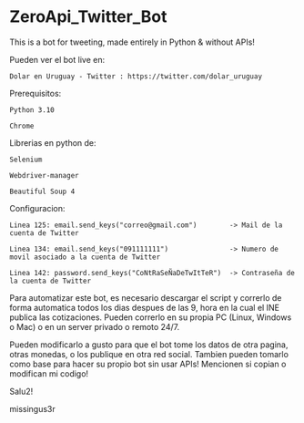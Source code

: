 # ZeroApi_Twitter_Bot
This is a bot for tweeting, made entirely in Python & without APIs!

Pueden ver el bot live en: 

	Dolar en Uruguay - Twitter : https://twitter.com/dolar_uruguay

Prerequisitos:

	Python 3.10
	
	Chrome
  
Librerias en python de:

	Selenium
	
	Webdriver-manager
	
	Beautiful Soup 4
   
Configuracion:

	Linea 125: email.send_keys("correo@gmail.com")        -> Mail de la cuenta de Twitter
  
	Linea 134: email.send_keys("091111111")               -> Numero de movil asociado a la cuenta de Twitter
  
	Linea 142: password.send_keys("CoNtRaSeÑaDeTwItTeR")  -> Contraseña de la cuenta de Twitter
  
Para automatizar este bot, es necesario descargar el script y correrlo de forma automatica todos los dias despues de las 9, 
hora en la cual el INE publica las cotizaciones. Pueden correrlo en su propia PC (Linux, Windows o Mac) o en un server privado o remoto 24/7.

Pueden modificarlo a gusto para que el bot tome los datos de otra pagina, otras monedas, o los publique en otra red social.
Tambien pueden tomarlo como base para hacer su propio bot sin usar APIs!
Mencionen si copian o modifican mi codigo!

Salu2!

missingus3r
